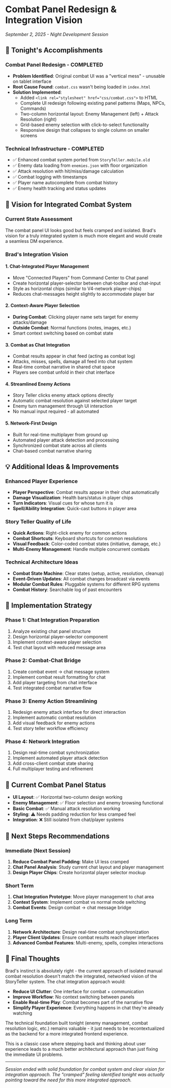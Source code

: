 # Combat Panel Redesign & Integration Vision
*September 2, 2025 - Night Development Session*

## 🎯 Tonight's Accomplishments

### Combat Panel Redesign - COMPLETED
- **Problem Identified**: Original combat UI was a "vertical mess" - unusable on tablet interface
- **Root Cause Found**: `combat.css` wasn't being loaded in `index.html` 
- **Solution Implemented**: 
  - Added `<link rel="stylesheet" href="css/combat.css">` to HTML
  - Complete UI redesign following existing panel patterns (Maps, NPCs, Commands)
  - Two-column horizontal layout: Enemy Management (left) + Attack Resolution (right)
  - Grid-based enemy selection with click-to-select functionality
  - Responsive design that collapses to single column on smaller screens

### Technical Infrastructure - COMPLETED
- ✅ Enhanced combat system ported from `StoryTeller.mobile.old`
- ✅ Enemy data loading from `enemies.json` with floor organization
- ✅ Attack resolution with hit/miss/damage calculation
- ✅ Combat logging with timestamps
- ✅ Player name autocomplete from combat history
- ✅ Enemy health tracking and status updates

## 🚀 Vision for Integrated Combat System

### Current State Assessment
The combat panel UI looks good but feels cramped and isolated. Brad's vision for a truly integrated system is much more elegant and would create a seamless DM experience.

### Brad's Integration Vision

#### 1. **Chat-Integrated Player Management**
- Move "Connected Players" from Command Center to Chat panel
- Create horizontal player-selector between chat-toolbar and chat-input
- Style as horizontal chips (similar to V4-network player-chips)
- Reduces chat-messages height slightly to accommodate player bar

#### 2. **Context-Aware Player Selection**
- **During Combat**: Clicking player name sets target for enemy attacks/damage
- **Outside Combat**: Normal functions (notes, images, etc.)
- Smart context switching based on combat state

#### 3. **Combat as Chat Integration**
- Combat results appear in chat feed (acting as combat log)
- Attacks, misses, spells, damage all feed into chat system
- Real-time combat narrative in shared chat space
- Players see combat unfold in their chat interface

#### 4. **Streamlined Enemy Actions**
- Story Teller clicks enemy attack options directly
- Automatic combat resolution against selected player target
- Enemy turn management through UI interaction
- No manual input required - all automated

#### 5. **Network-First Design**
- Built for real-time multiplayer from ground up
- Automated player attack detection and processing
- Synchronized combat state across all clients
- Chat-based combat narrative sharing

## 💡 Additional Ideas & Improvements

### Enhanced Player Experience
- **Player Perspective**: Combat results appear in their chat automatically
- **Damage Visualization**: Health bars/status in player chips
- **Turn Indicators**: Visual cues for whose turn it is
- **Spell/Ability Integration**: Quick-cast buttons in player area

### Story Teller Quality of Life
- **Quick Actions**: Right-click enemy for common actions
- **Combat Shortcuts**: Keyboard shortcuts for common resolutions
- **Visual Feedback**: Color-coded combat states (initiative, damage, etc.)
- **Multi-Enemy Management**: Handle multiple concurrent combats

### Technical Architecture Ideas
- **Combat State Machine**: Clear states (setup, active, resolution, cleanup)
- **Event-Driven Updates**: All combat changes broadcast via events
- **Modular Combat Rules**: Pluggable systems for different RPG systems
- **Combat History**: Searchable log of past encounters

## 🔧 Implementation Strategy

### Phase 1: Chat Integration Preparation
1. Analyze existing chat panel structure
2. Design horizontal player-selector component
3. Implement context-aware player selection
4. Test chat layout with reduced message area

### Phase 2: Combat-Chat Bridge
1. Create combat event → chat message system
2. Implement combat result formatting for chat
3. Add player targeting from chat interface
4. Test integrated combat narrative flow

### Phase 3: Enemy Action Streamlining
1. Redesign enemy attack interface for direct interaction
2. Implement automatic combat resolution
3. Add visual feedback for enemy actions
4. Test story teller workflow efficiency

### Phase 4: Network Integration
1. Design real-time combat synchronization
2. Implement automated player attack detection
3. Add cross-client combat state sharing
4. Full multiplayer testing and refinement

## 📝 Current Combat Panel Status
- **UI Layout**: ✅ Horizontal two-column design working
- **Enemy Management**: ✅ Floor selection and enemy browsing functional
- **Basic Combat**: ✅ Manual attack resolution working
- **Styling**: ⚠️ Needs padding reduction for less cramped feel
- **Integration**: ❌ Still isolated from chat/player systems

## 🎲 Next Steps Recommendations

### Immediate (Next Session)
1. **Reduce Combat Panel Padding**: Make UI less cramped
2. **Chat Panel Analysis**: Study current chat layout and player management
3. **Design Player Chips**: Create horizontal player selector mockup

### Short Term
1. **Chat Integration Prototype**: Move player management to chat area
2. **Context System**: Implement combat vs normal mode switching
3. **Combat Events**: Design combat → chat message bridge

### Long Term
1. **Network Architecture**: Design real-time combat synchronization
2. **Player Client Updates**: Ensure combat results reach player interfaces
3. **Advanced Combat Features**: Multi-enemy, spells, complex interactions

## 💭 Final Thoughts

Brad's instinct is absolutely right - the current approach of isolated manual combat resolution doesn't match the integrated, networked vision of the StoryTeller system. The chat integration approach would:

- **Reduce UI Clutter**: One interface for combat + communication
- **Improve Workflow**: No context switching between panels
- **Enable Real-time Play**: Combat becomes part of the narrative flow
- **Simplify Player Experience**: Everything happens in chat they're already watching

The technical foundation built tonight (enemy management, combat resolution logic, etc.) remains valuable - it just needs to be recontextualized as the backend for a more integrated frontend experience.

This is a classic case where stepping back and thinking about user experience leads to a much better architectural approach than just fixing the immediate UI problems.

---

*Session ended with solid foundation for combat system and clear vision for integration approach. The "cramped" feeling identified tonight was actually pointing toward the need for this more integrated approach.*
